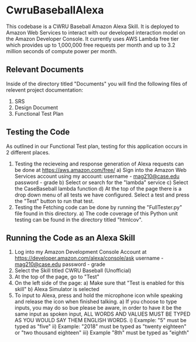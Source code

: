 # CwruBaseballAlexa
This codebase is a CWRU Baseball Amazon Alexa Skill. It is deployed to Amazon Web Services to interact with our developed interaction model on the Amazon Developer Console.
It currently uses AWS Lambda free tier which provides up to 1,000,000 free requests per month and up to 3.2 million seconds of compute power per month.

## Relevant Documents
Inside of the directory titled "Documents" you will find the following files of relevent project documentation:
1) SRS
2) Design Document
3) Functional Test Plan

## Testing the Code
As outlined in our Functional Test plan, testing for this application occurs in 2 different places. 
1) Testing the recieveing and response generation of Alexa requests can be done at https://aws.amazon.com/free/
  a) Sign into the Amazon Web Services account using my account: 
      username - mag210@case.edu 
      password - grade
  b) Select or search for the "lambda" service
  c) Select the CaseBaseball lambda function
  d) At the top of the page there is a drop down menu of all tests we have configured. Select a test and press the "Test" button to run that test.
2) Testing the Fetching code can be done by running the "FullTester.py" file found in this directory.
  a) The code coverage of this Python unit testing can be found in the directory titled "htmlcov".

## Running the Code as an Alexa Skill
1) Log into my Amazon Development Console Account at https://developer.amazon.com/alexa/console/ask
    username - mag210@case.edu
    password - grade
2) Select the Skill titled CWRU Baseball (Unofficial)
3) At the top of the page, go to "Test"
4) On the left side of the page:
  a) Make sure that "Test is enabled for this skill"
  b) Alexa Simulator is selected
5) To input to Alexa, press and hold the microphone icon while speaking and release the icon when finished talking.
  a) If you choose to type inputs, you may do so bue please be aware, in order to have it be the same input as spoken input, ALL WORDS AND VALUES MUST BE TYPED AS YOU WOULD SAY THEM ENGLISH WORDS. 
    i) Example: "5" must be typed as "five"
    ii) Example: "2018" must be typed as "twenty eighteen" or "two thousand eighteen"
    iii) Example "8th" must be typed as "eighth"

